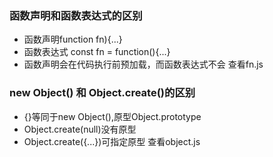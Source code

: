 ### 函数声明和函数表达式的区别
* 函数声明function fn){...}
* 函数表达式 const fn = function(){...}
* 函数声明会在代码执行前预加载，而函数表达式不会
查看fn.js
### new Object() 和 Object.create()的区别
* {}等同于new Object(),原型Object.prototype
* Object.create(null)没有原型
* Object.create({...})可指定原型
查看object.js

